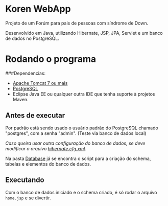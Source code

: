 # Koren WebApp

Projeto de um Forúm para pais de pessoas com síndrome de Down.

Desenvolvido em Java, utilizando Hibernate, JSP, JPA, Servlet e um banco de dados no PostgreSQL.

# Rodando o programa

###Dependencias: 
- [Apache Tomcat 7 ou mais](https://tomcat.apache.org/)
- [PostgreSQL](https://www.postgresql.org/)
- Eclipse Java EE ou qualquer outra IDE que tenha suporte à projetos Maven.

## Antes de executar

Por padrão está sendo usado o usuário padrão do PostgreSQL chamado "postgres", com a senha "admin". (Teste via banco de dados local)

_Caso queira usar outra configuração do banco de dados, se deve modificar o arquivo [hibernate.cfg.xml](./src/hibernate.cfg.xml)._

Na pasta [Database](./Database) já se encontra o script para a criação do schema, tabelas e elementos do banco de dados. 

## Executando

Com o banco de dados iniciado e o schema criado, é só rodar o arquivo `home.jsp` e se divertir.

